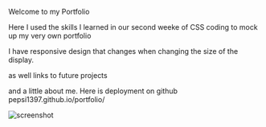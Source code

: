 Welcome to my Portfolio

Here I used the skills I learned in our second weeke of CSS coding to mock up my very own portfolio 

I have responsive design that changes when changing the size of the display.

as well links to future projects 

and a little about me. 
Here is deployment on github pepsi1397.github.io/portfolio/

![screenshot](\image\screenshot.png)